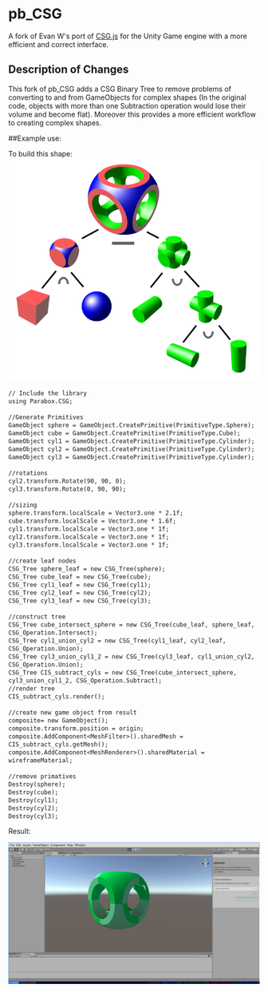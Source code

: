 # pb_CSG

A fork of Evan W's port of [CSG.js](http://evanw.github.io/csg.js/) for the Unity Game engine with a more efficient and correct interface.

## Description of Changes

This fork of pb_CSG adds a CSG Binary Tree to remove problems of converting to and from GameObjects for complex shapes (In the original code, objects with more than one Subtraction operation would lose their volume and become flat). Moreover this provides a more efficient workflow to creating complex shapes.




##Example use:

To build this shape:
![](Images/CSG_Tree_Example_1_wiki.png)

	// Include the library
	using Parabox.CSG;
	
	//Generate Primitives
	GameObject sphere = GameObject.CreatePrimitive(PrimitiveType.Sphere);
	GameObject cube = GameObject.CreatePrimitive(PrimitiveType.Cube);
	GameObject cyl1 = GameObject.CreatePrimitive(PrimitiveType.Cylinder);
	GameObject cyl2 = GameObject.CreatePrimitive(PrimitiveType.Cylinder);
	GameObject cyl3 = GameObject.CreatePrimitive(PrimitiveType.Cylinder);
	
	//rotations
	cyl2.transform.Rotate(90, 90, 0);
	cyl3.transform.Rotate(0, 90, 90);
	
	//sizing
	sphere.transform.localScale = Vector3.one * 2.1f;
	cube.transform.localScale = Vector3.one * 1.6f;
	cyl1.transform.localScale = Vector3.one * 1f;
	cyl2.transform.localScale = Vector3.one * 1f;
	cyl3.transform.localScale = Vector3.one * 1f;
	
	//create leaf nodes
	CSG_Tree sphere_leaf = new CSG_Tree(sphere);
	CSG_Tree cube_leaf = new CSG_Tree(cube);
	CSG_Tree cyl1_leaf = new CSG_Tree(cyl1);
	CSG_Tree cyl2_leaf = new CSG_Tree(cyl2);
	CSG_Tree cyl3_leaf = new CSG_Tree(cyl3);
	
	//construct tree
	CSG_Tree cube_intersect_sphere = new CSG_Tree(cube_leaf, sphere_leaf, CSG_Operation.Intersect);
	CSG_Tree cyl1_union_cyl2 = new CSG_Tree(cyl1_leaf, cyl2_leaf, CSG_Operation.Union);
	CSG_Tree cyl3_union_cyl1_2 = new CSG_Tree(cyl3_leaf, cyl1_union_cyl2, CSG_Operation.Union);
	CSG_Tree CIS_subtract_cyls = new CSG_Tree(cube_intersect_sphere, cyl3_union_cyl1_2, CSG_Operation.Subtract);
	//render tree
	CIS_subtract_cyls.render();
	
	//create new game object from result
	composite= new GameObject();
	composite.transform.position = origin;
	composite.AddComponent<MeshFilter>().sharedMesh = CIS_subtract_cyls.getMesh();
	composite.AddComponent<MeshRenderer>().sharedMaterial = wireframeMaterial;
	
	//remove primatives
	Destroy(sphere);
	Destroy(cube);
	Destroy(cyl1);
	Destroy(cyl2);
	Destroy(cyl3);



Result:

![](Images/CSG_Tree_Example_1.png)

